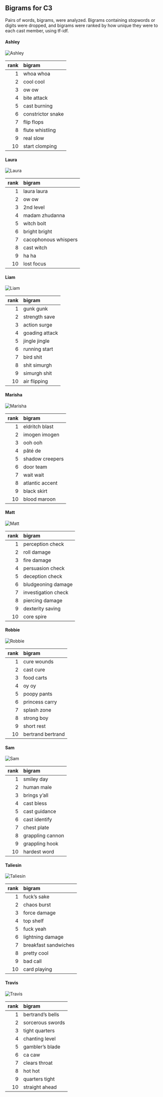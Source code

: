 
## Bigrams for C3

Pairs of words, bigrams, were analyzed. Bigrams containing stopwords or
digits were dropped, and bigrams were ranked by how unique they were to
each cast member, using tf-idf.

#### Ashley

![Ashley](../plots/bigramClouds/C3/C3ASHLEY.png)

| rank | bigram            |
| ---: | :---------------- |
|    1 | whoa whoa         |
|    2 | cool cool         |
|    3 | ow ow             |
|    4 | bite attack       |
|    5 | cast burning      |
|    6 | constrictor snake |
|    7 | flip flops        |
|    8 | flute whistling   |
|    9 | real slow         |
|   10 | start clomping    |

#### Laura

![Laura](../plots/bigramClouds/C3/C3LAURA.png)

| rank | bigram               |
| ---: | :------------------- |
|    1 | laura laura          |
|    2 | ow ow                |
|    3 | 2nd level            |
|    4 | madam zhudanna       |
|    5 | witch bolt           |
|    6 | bright bright        |
|    7 | cacophonous whispers |
|    8 | cast witch           |
|    9 | ha ha                |
|   10 | lost focus           |

#### Liam

![Liam](../plots/bigramClouds/C3/C3LIAM.png)

| rank | bigram         |
| ---: | :------------- |
|    1 | gunk gunk      |
|    2 | strength save  |
|    3 | action surge   |
|    4 | goading attack |
|    5 | jingle jingle  |
|    6 | running start  |
|    7 | bird shit      |
|    8 | shit simurgh   |
|    9 | simurgh shit   |
|   10 | air flipping   |

#### Marisha

![Marisha](../plots/bigramClouds/C3/C3MARISHA.png)

| rank | bigram          |
| ---: | :-------------- |
|    1 | eldritch blast  |
|    2 | imogen imogen   |
|    3 | ooh ooh         |
|    4 | pâté de         |
|    5 | shadow creepers |
|    6 | door team       |
|    7 | wait wait       |
|    8 | atlantic accent |
|    9 | black skirt     |
|   10 | blood maroon    |

#### Matt

![Matt](../plots/bigramClouds/C3/C3MATT.png)

| rank | bigram              |
| ---: | :------------------ |
|    1 | perception check    |
|    2 | roll damage         |
|    3 | fire damage         |
|    4 | persuasion check    |
|    5 | deception check     |
|    6 | bludgeoning damage  |
|    7 | investigation check |
|    8 | piercing damage     |
|    9 | dexterity saving    |
|   10 | core spire          |

#### Robbie

![Robbie](../plots/bigramClouds/C3/C3ROBBIE.png)

| rank | bigram            |
| ---: | :---------------- |
|    1 | cure wounds       |
|    2 | cast cure         |
|    3 | food carts        |
|    4 | oy oy             |
|    5 | poopy pants       |
|    6 | princess carry    |
|    7 | splash zone       |
|    8 | strong boy        |
|    9 | short rest        |
|   10 | bertrand bertrand |

#### Sam

![Sam](../plots/bigramClouds/C3/C3SAM.png)

| rank | bigram           |
| ---: | :--------------- |
|    1 | smiley day       |
|    2 | human male       |
|    3 | brings y’all     |
|    4 | cast bless       |
|    5 | cast guidance    |
|    6 | cast identify    |
|    7 | chest plate      |
|    8 | grappling cannon |
|    9 | grappling hook   |
|   10 | hardest word     |

#### Taliesin

![Taliesin](../plots/bigramClouds/C3/C3TALIESIN.png)

| rank | bigram               |
| ---: | :------------------- |
|    1 | fuck’s sake          |
|    2 | chaos burst          |
|    3 | force damage         |
|    4 | top shelf            |
|    5 | fuck yeah            |
|    6 | lightning damage     |
|    7 | breakfast sandwiches |
|    8 | pretty cool          |
|    9 | bad call             |
|   10 | card playing         |

#### Travis

![Travis](../plots/bigramClouds/C3/C3TRAVIS.png)

| rank | bigram           |
| ---: | :--------------- |
|    1 | bertrand’s bells |
|    2 | sorcerous swords |
|    3 | tight quarters   |
|    4 | chanting level   |
|    5 | gambler’s blade  |
|    6 | ca caw           |
|    7 | clears throat    |
|    8 | hot hot          |
|    9 | quarters tight   |
|   10 | straight ahead   |
